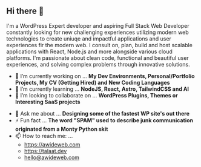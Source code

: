 ## Hi there 👋

I'm a WordPress Expert developer and aspiring Full Stack Web Developer constantly looking for new challenging experiences utilizing modern web technologies to create uniuqe and impactful applications and user experiences fir the modern web.
I consult on, plan, build and host scalable applications with React, Node.js and more alongside various cloud platforms. 
I'm passionate about clean code, functional and beautiful user experiences, and solving complex problems through innovative solutions.

- 🔭 I’m currently working on ...
    **My Dev Environments, Personal/Portfolio Projects, My CV (Getting Hired) and New Coding Languages**
- 🌱 I’m currently learning ... 
    **NodeJS, React, Astro, TailwindCSS and AI**
- 👯 I’m looking to collaborate on ... 
    **WordPress Plugins, Themes or Interesting SaaS projects**
<!-- - 🤔 I’m looking for help with ... -->
- 💬 Ask me about ... 
    **Designing some of the fastest WP site's out there**
- ⚡ Fun fact ... 
    **The word "SPAM" used to describe junk communication originated from a Monty Python skit** 
- 📫 How to reach me: ... 
    - https://awideweb.com
    - https://talaat.dev
    - hello@awideweb.com
